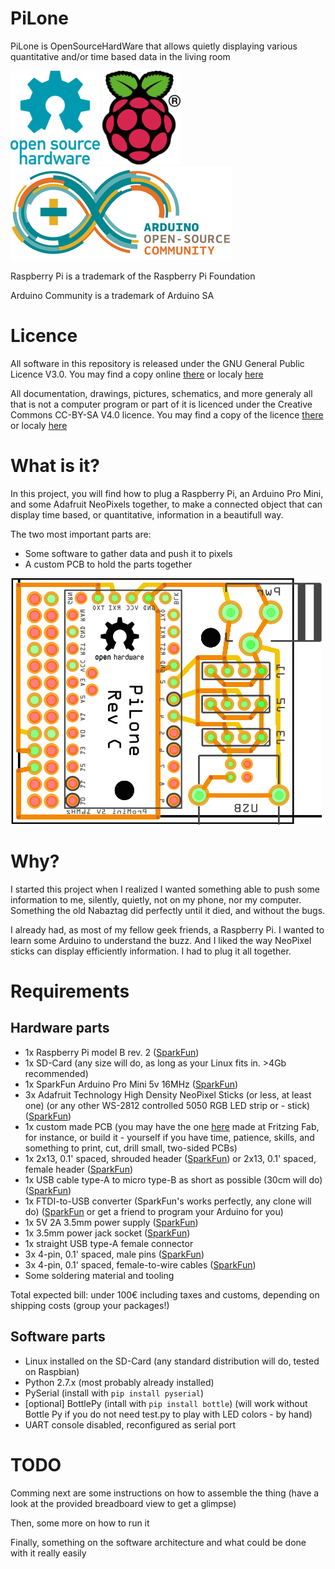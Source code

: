 PiLone
======

PiLone is OpenSourceHardWare that allows quietly displaying various quantitative and/or time based data in the living room

[![OpenSource HardWare logo](./docs/img/oshw-logo-x150-px.png)](http://www.oshwa.org)
[![Raspberry Pi Logo](./docs/img/Raspi_logo-x150.png)](http://www.raspberrypi.org/)
[![Arduino Community Logo](./docs/img/arduino-community-x150.png)](http://www.arduino.cc)

Raspberry Pi is a trademark of the Raspberry Pi Foundation

Arduino Community is a trademark of Arduino SA

Licence
=======

All software in this repository is released under the GNU General Public Licence V3.0. You may find a copy online [there](http://opensource.org/licenses/GPL-3.0) or localy [here](./software-licence.txt)

All documentation, drawings, pictures, schematics, and more generaly all that is not a computer program or part of it is licenced under the Creative Commons CC-BY-SA V4.0 licence. You may find a copy of the licence [there](http://creativecommons.org/licenses/by-sa/4.0/) or localy [here](./hardware-licence.txt)

What is it?
===========

In this project, you will find how to plug a Raspberry Pi, an Arduino Pro Mini, and some Adafruit NeoPixels together, to make a connected object that can display time based, or quantitative, information in a beautifull way.

The two most important parts are:

- Some software to gather data and push it to pixels
- A custom PCB to hold the parts together

![The custom PiLone PCB](./hardware/pcb.png)

Why?
====

I started this project when I realized I wanted something able to push some information to me, silently, quietly, not on my phone, nor my computer. Something the old Nabaztag did perfectly until it died, and without the bugs.

I already had, as most of my fellow geek friends, a Raspberry Pi. I wanted to learn some Arduino to understand the buzz. And I liked the way NeoPixel sticks can display efficiently information. I had to plug it all together.

Requirements
============

Hardware parts
--------------

- 1x Raspberry Pi model B rev. 2 ([SparkFun](https://www.sparkfun.com/products/11546))
- 1x SD-Card (any size will do, as long as your Linux fits in. >4Gb recommended)
- 1x SparkFun Arduino Pro Mini 5v 16MHz ([SparkFun](https://www.sparkfun.com/products/11113))
- 3x Adafruit Technology High Density NeoPixel Sticks (or less, at least one) (or any other WS-2812 controlled 5050 RGB LED strip or - stick) ([SparkFun](https://www.sparkfun.com/products/12661))
- 1x custom made PCB (you may have the one [here](./hardware/PiLone‰20rev‰20C.fzz) made at Fritzing Fab, for instance, or build it - yourself if you have time, patience, skills, and something to print, cut, drill small, two-sided PCBs)
- 1x 2x13, 0.1' spaced, shrouded header ([SparkFun](https://www.sparkfun.com/products/11490)) or 2x13, 0.1' spaced, female header ([SparkFun](https://www.sparkfun.com/products/11765))
- 1x USB cable type-A to micro type-B as short as possible (30cm will do) ([SparkFun](https://www.sparkfun.com/products/10215))
- 1x FTDI-to-USB converter (SparkFun's works perfectly, any clone will do) ([SparkFun](https://www.sparkfun.com/products/9716) or get a friend to program your Arduino for you)
- 1x 5V 2A 3.5mm power supply ([SparkFun](https://www.sparkfun.com/products/12889))
- 1x 3.5mm power jack socket ([SparkFun](https://www.sparkfun.com/products/119))
- 1x straight USB type-A female connector
- 3x 4-pin, 0.1' spaced, male pins ([SparkFun](https://www.sparkfun.com/products/116))
- 3x 4-pin, 0.1' spaced, female-to-wire cables ([SparkFun](https://www.sparkfun.com/products/10364))
- Some soldering material and tooling

Total expected bill: under 100€ including taxes and customs, depending on shipping costs (group your packages!)

Software parts
--------------

- Linux installed on the SD-Card (any standard distribution will do, tested on Raspbian)
- Python 2.7.x (most probably already installed)
- PySerial (install with `pip install pyserial`)
- [optional] BottlePy (intall with `pip install bottle`) (will work without Bottle Py if you do not need test.py to play with LED colors - by hand)
- UART console disabled, reconfigured as serial port

TODO
====

Comming next are some instructions on how to assemble the thing (have a look at the provided breadboard view to get a glimpse)

Then, some more on how to run it

Finally, something on the software architecture and what could be done with it really easily